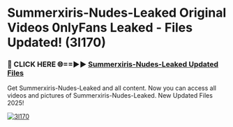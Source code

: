 # Summerxiris-Nudes-Leaked Original Videos 0nlyFans Leaked - Files Updated! (3l170)

<h3>🔴 CLICK HERE 🌐==►► <a href="https://tinyurl.com/yc6ubb5a" rel="nofollow">Summerxiris-Nudes-Leaked Updated Files</a></h3>

Get Summerxiris-Nudes-Leaked and all content. Now you can access all videos and pictures of Summerxiris-Nudes-Leaked. New Updated Files 2025!

[![3l170](https://i.imgur.com/7eu0CRL.gif)](https://tinyurl.com/yc6ubb5a)
